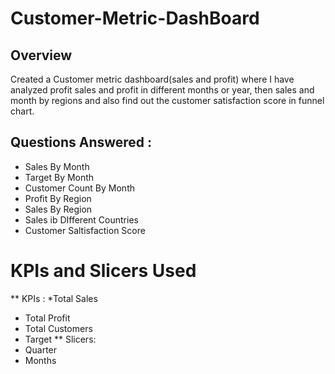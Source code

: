 # Customer-Metric-DashBoard
## Overview
Created a Customer metric dashboard(sales and profit) where I have analyzed profit sales and profit in different months or year, then sales and month by regions and also find out the customer satisfaction score in funnel chart.
## Questions Answered : 
* Sales By Month
* Target By Month
* Customer Count By Month
* Profit By Region
* Sales By Region
* Sales ib DIfferent Countries
* Customer Saltisfaction Score
# KPIs and Slicers Used 
** KPIs :
*Total Sales
* Total Profit
* Total Customers
* Target
** Slicers:
* Quarter
* Months
